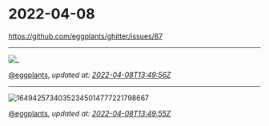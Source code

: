 # 2022-04-08

<https://github.com/eggplants/ghitter/issues/87>

---

![_](https://github.githubassets.com/images/mona-loading-default.gif)

[@eggplants](https://github.com/eggplants), *updated at: [2022-04-08T13:49:56Z](https://github.com/eggplants/ghitter/issues/87#issue-1196196549)*

---

![16494257340352345014777221798667](https://user-images.githubusercontent.com/42153744/162449104-db6ec87c-6f2a-47a9-ae83-c296d4d13ccd.jpg)


[@eggplants](https://github.com/eggplants), *updated at: [2022-04-08T13:49:55Z](https://github.com/eggplants/ghitter/issues/87#issuecomment-1092880653)*
